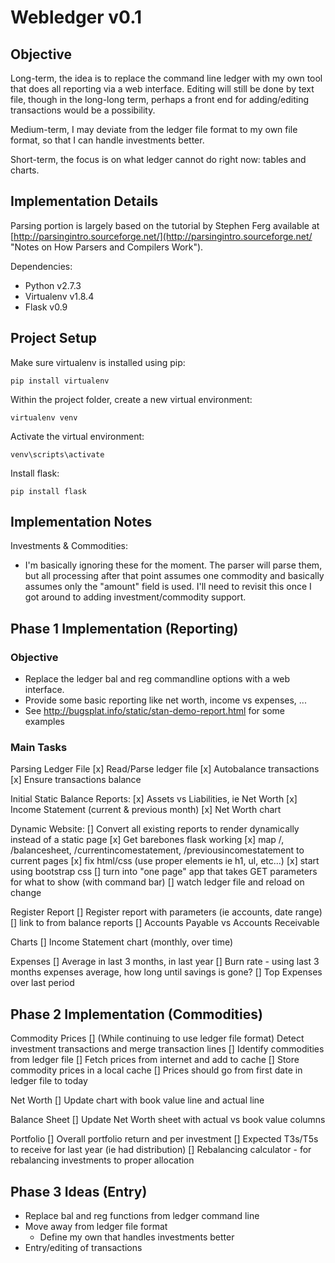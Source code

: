 Webledger v0.1
==============

Objective
---------

Long-term, the idea is to replace the command line ledger with my own tool that
does all reporting via a web interface. Editing will still be done by text file,
though in the long-long term, perhaps a front end for adding/editing 
transactions would be a possibility.

Medium-term, I may deviate from the ledger file format to my own file format,
so that I can handle investments better.

Short-term, the focus is on what ledger cannot do right now: tables and charts.


Implementation Details
----------------------

Parsing portion is largely based on the tutorial by Stephen Ferg available at
[http://parsingintro.sourceforge.net/](http://parsingintro.sourceforge.net/ 
"Notes on How Parsers and Compilers Work").

Dependencies:

*	Python v2.7.3
*	Virtualenv v1.8.4
*	Flask v0.9


Project Setup
-------------

Make sure virtualenv is installed using pip:

	pip install virtualenv

Within the project folder, create a new virtual environment:

	virtualenv venv

Activate the virtual environment:

	venv\scripts\activate

Install flask:

	pip install flask



Implementation Notes
--------------------

Investments & Commodities:
*	I'm basically ignoring these for the moment. The parser will parse them,
but all processing after that point assumes one commodity and basically assumes
only the "amount" field is used. I'll need to revisit this once I got around
to adding investment/commodity support.



Phase 1 Implementation (Reporting)
----------------------

### Objective

*	Replace the ledger bal and reg commandline options with a web interface.
*	Provide some basic reporting like net worth, income vs expenses, ...
*	See http://bugsplat.info/static/stan-demo-report.html for some examples

### Main Tasks

Parsing Ledger File
[x] Read/Parse ledger file
[x] Autobalance transactions
[x] Ensure transactions balance

Initial Static Balance Reports:
[x] Assets vs Liabilities, ie Net Worth
[x] Income Statement (current & previous month)
[x] Net Worth chart

Dynamic Website:
[] Convert all existing reports to render dynamically instead of a static page
	[x] Get barebones flask working
	[x] map /, /balancesheet, /currentincomestatement, /previousincomestatement to current pages
	[x] fix html/css (use proper elements ie h1, ul, etc...)
	[x] start using bootstrap css
	[] turn into "one page" app that takes GET parameters for what to show (with command bar)
	[] watch ledger file and reload on change

Register Report
[] Register report with parameters (ie accounts, date range)
	[] link to from balance reports
[] Accounts Payable vs Accounts Receivable

Charts
[] Income Statement chart (monthly, over time)

Expenses
[] Average in last 3 months, in last year
[] Burn rate - using last 3 months expenses average, how long until savings is gone?
[] Top Expenses over last period



Phase 2 Implementation (Commodities)
----------------------

Commodity Prices
[] (While continuing to use ledger file format) Detect investment transactions and merge transaction lines
[] Identify commodities from ledger file
[] Fetch prices from internet and add to cache
	[] Store commodity prices in a local cache
	[] Prices should go from first date in ledger file to today

Net Worth
[] Update chart with book value line and actual line

Balance Sheet
[] Update Net Worth sheet with actual vs book value columns

Portfolio
[] Overall portfolio return and per investment
[] Expected T3s/T5s to receive for last year (ie had distribution)
[] Rebalancing calculator - for rebalancing investments to proper allocation



Phase 3 Ideas (Entry)
-------------

- Replace bal and reg functions from ledger command line
- Move away from ledger file format
	- Define my own that handles investments better
- Entry/editing of transactions